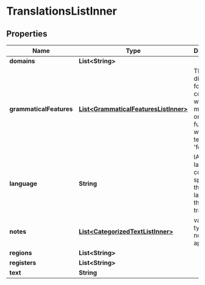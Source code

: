 

# TranslationsListInner


## Properties

| Name | Type | Description | Notes |
|------------ | ------------- | ------------- | -------------|
|**domains** | **List&lt;String&gt;** |  |  [optional] |
|**grammaticalFeatures** | [**List&lt;GrammaticalFeaturesListInner&gt;**](GrammaticalFeaturesListInner.md) | The different forms are correlated with meanings or functions which we text as &#39;features&#39; |  [optional] |
|**language** | **String** | IANA language code specifying the language of the translation |  |
|**notes** | [**List&lt;CategorizedTextListInner&gt;**](CategorizedTextListInner.md) | various types of notes that appear |  [optional] |
|**regions** | **List&lt;String&gt;** |  |  [optional] |
|**registers** | **List&lt;String&gt;** |  |  [optional] |
|**text** | **String** |  |  |



